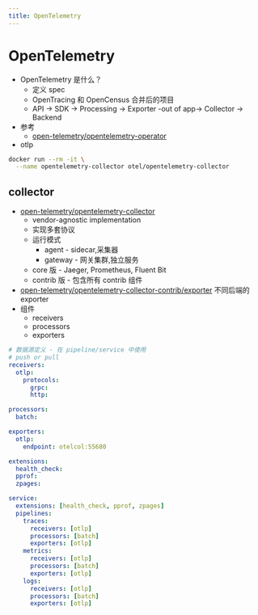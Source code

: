 ```yaml
---
title: OpenTelemetry
---
```


# OpenTelemetry

- OpenTelemetry 是什么？
  - 定义 spec
  - OpenTracing 和 OpenCensus 合并后的项目
  - API -> SDK -> Processing -> Exporter -out of app-> Collector -> Backend
- 参考
  - [open-telemetry/opentelemetry-operator](https://github.com/open-telemetry/opentelemetry-operator)
- otlp

```bash
docker run --rm -it \
  --name opentelemetry-collector otel/opentelemetry-collector
```

## collector

- [open-telemetry/opentelemetry-collector](https://github.com/open-telemetry/opentelemetry-collector)
  - vendor-agnostic implementation
  - 实现多套协议
  - 运行模式
    - agent - sidecar,采集器
    - gateway - 网关集群,独立服务
  - core 版 - Jaeger, Prometheus, Fluent Bit
  - contrib 版 - 包含所有 contrib 组件
- [open-telemetry/opentelemetry-collector-contrib/exporter](https://github.com/open-telemetry/opentelemetry-collector-contrib/tree/main/exporter)
  不同后端的 exporter
- 组件
  - receivers
  - processors
  - exporters

```yaml
# 数据源定义 - 在 pipeline/service 中使用
# push or pull
receivers:
  otlp:
    protocols:
      grpc:
      http:

processors:
  batch:

exporters:
  otlp:
    endpoint: otelcol:55680

extensions:
  health_check:
  pprof:
  zpages:

service:
  extensions: [health_check, pprof, zpages]
  pipelines:
    traces:
      receivers: [otlp]
      processors: [batch]
      exporters: [otlp]
    metrics:
      receivers: [otlp]
      processors: [batch]
      exporters: [otlp]
    logs:
      receivers: [otlp]
      processors: [batch]
      exporters: [otlp]
```
